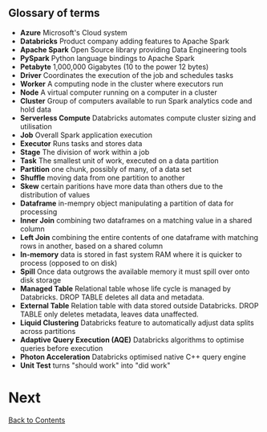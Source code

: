 ## Glossary of terms

- __Azure__ Microsoft's Cloud system
- __Databricks__ Product company adding features to Apache Spark
- __Apache Spark__ Open Source library providing Data Engineering tools
- __PySpark__ Python language bindings to Apache Spark
- __Petabyte__ 1,000,000 Gigabytes (10 to the power 12 bytes)
- __Driver__ Coordinates the execution of the job and schedules tasks
- __Worker__ A computing node in the cluster where executors run
- __Node__ A virtual computer running on a computer in a cluster
- __Cluster__ Group of computers available to run Spark analytics code and hold data
- __Serverless Compute__ Databricks automates compute cluster sizing and utilisation
- __Job__ Overall Spark application execution
- __Executor__ Runs tasks and stores data
- __Stage__ The division of work within a job
- __Task__ The smallest unit of work, executed on a data partition
- __Partition__ one chunk, possibly of many, of a data set
- __Shuffle__ moving data from one partition to another
- __Skew__ certain paritions have more data than others due to the distribution of values
- __Dataframe__ in-mempry object manipulating a partition of data for processing
- __Inner Join__ combining two dataframes on a matching value in a shared column
- __Left Join__ combining the entire contents of one dataframe with matching rows in another, based on a shared column
- __In-memory__ data is stored in fast system RAM where it is quicker to process (opposed to on disk)
- __Spill__ Once data outgrows the available memory it must spill over onto disk storage
- __Managed Table__ Relational table whose life cycle is managed by Databricks. DROP TABLE deletes all data and metadata.
- __External Table__ Relation table with data stored outside Databricks. DROP TABLE only deletes metadata, leaves data unaffected.
- __Liquid Clustering__ Databricks feature to automatically adjust data splits across partitions
- __Adaptive Query Execution (AQE)__ Databricks algorithms to optimise queries before execution
- __Photon Acceleration__ Databricks optimised native C++ query engine
- __Unit Test__ turns "should work" into "did work"

# Next
[Back to Contents](/contents.md)
